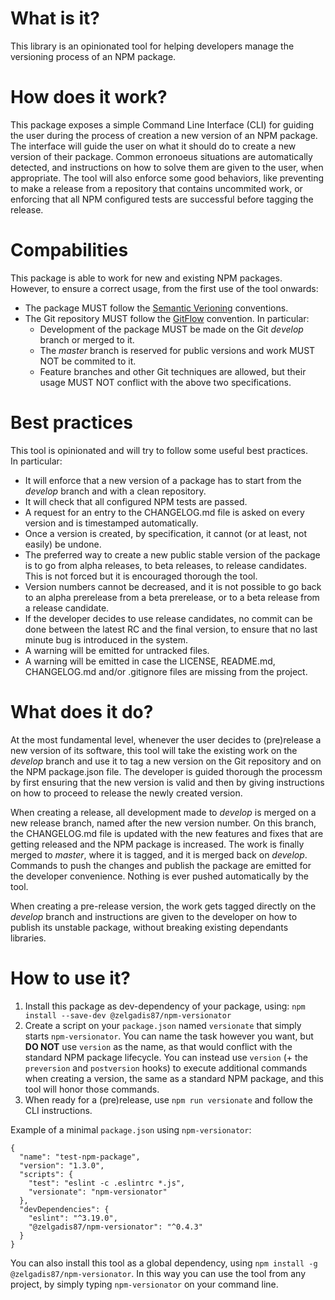 
# What is it?
This library is an opinionated tool for helping developers manage the versioning process of an NPM package.

# How does it work?
This package exposes a simple Command Line Interface (CLI) for guiding the user during the process of creation a new version of an NPM package.
The interface will guide the user on what it should do to create a new version of their package.
Common erronoeus situations are automatically detected, and instructions on how to solve them are given to the user, when appropriate.
The tool will also enforce some good behaviors, like preventing to make a release from a repository that contains uncommited work, or enforcing that all NPM configured tests are successful before tagging the release.

# Compabilities
This package is able to work for new and existing NPM packages.  
However, to ensure a correct usage, from the first use of the tool onwards:

- The package MUST follow the [Semantic Verioning](http://semver.org)  conventions.
- The Git repository MUST follow the [GitFlow](http://nvie.com/posts/a-successful-git-branching-model/) convention. In particular:
  - Development of the package MUST be made on the Git *develop* branch or merged to it.
  - The *master* branch is reserved for public versions and work MUST NOT be commited to it.
  - Feature branches and other Git techniques are allowed, but their usage MUST NOT conflict with the above two specifications.

# Best practices
This tool is opinionated and will try to follow some useful best practices.  
In particular:

- It will enforce that a new version of a package has to start from the *develop* branch and with a clean repository.
- It will check that all configured NPM tests are passed.
- A request for an entry to the CHANGELOG.md file is asked on every version and is timestamped automatically.
- Once a version is created, by specification, it cannot (or at least, not easily) be undone.
- The preferred way to create a new public stable version of the package is to go from alpha releases, to beta releases, to release candidates. This is not forced but it is encouraged thorough the tool.
- Version numbers cannot be decreased, and it is not possible to go back to an alpha prerelease from a beta prerelease, or to a beta release from a release candidate.
- If the developer decides to use release candidates, no commit can be done between the latest RC and the final version, to ensure that no last minute bug is introduced in the system.
- A warning will be emitted for untracked files.
- A warning will be emitted in case the LICENSE, README.md, CHANGELOG.md and/or .gitignore files are missing from the project.

# What does it do?
At the most fundamental level, whenever the user decides to (pre)release a new version of its software, this tool will take the existing work on the *develop* branch and use it to tag a new version on the Git repository and on the NPM package.json file. The developer is guided thorough the processm by first ensuring that the new version is valid and then by giving instructions on how to proceed to release the newly created version.

When creating a release, all development made to *develop* is merged on a new release branch, named after the new version number. On this branch, the CHANGELOG.md file is updated with the new features and fixes that are getting released and the NPM package is increased. The work is finally merged to *master*, where it is tagged, and it is merged back on *develop*. Commands to push the changes and publish the package are emitted for the developer convenience. Nothing is ever pushed automatically by the tool.

When creating a pre-release version, the work gets tagged directly on the *develop* branch and instructions are given to the developer on how to publish its unstable package, without breaking existing dependants libraries.

# How to use it?
1. Install this package as dev-dependency of your package, using:
```npm install --save-dev @zelgadis87/npm-versionator```
1. Create a script on your `package.json` named `versionate` that simply starts `npm-versionator`. You can name the task however you want, but **DO NOT** use `version` as the name, as that would conflict with the standard NPM package lifecycle. You can instead use `version` (+ the `preversion` and `postversion` hooks) to execute additional commands when creating a version, the same as a standard NPM package, and this tool will honor those commands.
1. When ready for a (pre)release, use `npm run versionate` and follow the CLI instructions.

Example of a minimal `package.json` using `npm-versionator`:
```
{
  "name": "test-npm-package",
  "version": "1.3.0",
  "scripts": {
    "test": "eslint -c .eslintrc *.js",
    "versionate": "npm-versionator"
  },
  "devDependencies": {
    "eslint": "^3.19.0",
    "@zelgadis87/npm-versionator": "^0.4.3"
  }
}
```

You can also install this tool as a global dependency, using `npm install -g @zelgadis87/npm-versionator`. In this way you can use the tool from any project, by simply typing `npm-versionator` on your command line.
